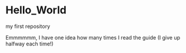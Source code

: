 # Hello_World
my first repository

Emmmmmm, I have one idea how many times I read the guide (I give up halfway each time!)
